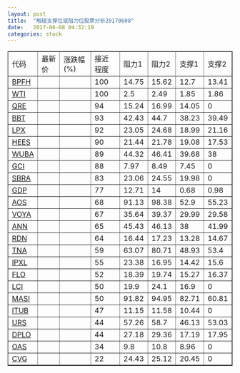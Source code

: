 ```yaml
---
layout: post
title:  "触碰支撑位或阻力位股票分析20170608"
date:   2017-06-08 04:32:19
categories: stock
---
```

<script type="text/javascript">
var stockList = []
stockList.push('gb_bpfh');
stockList.push('gb_wti');
stockList.push('gb_qre');
stockList.push('gb_bbt');
stockList.push('gb_lpx');
stockList.push('gb_hees');
stockList.push('gb_wuba');
stockList.push('gb_gci');
stockList.push('gb_sbra');
stockList.push('gb_gdp');
stockList.push('gb_aos');
stockList.push('gb_voya');
stockList.push('gb_ann');
stockList.push('gb_rdn');
stockList.push('gb_tna');
stockList.push('gb_ipxl');
stockList.push('gb_flo');
stockList.push('gb_lci');
stockList.push('gb_masi');
stockList.push('gb_itub');
stockList.push('gb_urs');
stockList.push('gb_dplo');
stockList.push('gb_oas');
stockList.push('gb_cvg');
</script>
<table border="1">
 <tr>
 <td>代码</td>
 <td>最新价</td>
 <td>涨跌幅(%)</td>
 <td>接近程度</td>
 <td>阻力1</td>
 <td>阻力2</td>
 <td>支撑1</td>
 <td>支撑2</td>
</tr>
  <tr id="bpfh" class="red">
  <td><a href="http://stock.finance.sina.com.cn/usstock/quotes/BPFH.html" target="_blank">BPFH</a></td><td></td><td></td><td>100</td><td>14.75</td><td>15.62</td><td>12.7</td><td>13.41</td></tr>
  <tr id="wti" class="green">
  <td><a href="http://stock.finance.sina.com.cn/usstock/quotes/WTI.html" target="_blank">WTI</a></td><td></td><td></td><td>100</td><td>2.5</td><td>2.49</td><td>1.85</td><td>1.86</td></tr>
  <tr id="qre" class="red">
  <td><a href="http://stock.finance.sina.com.cn/usstock/quotes/QRE.html" target="_blank">QRE</a></td><td></td><td></td><td>94</td><td>15.24</td><td>16.99</td><td>14.05</td><td>0</td></tr>
  <tr id="bbt" class="red">
  <td><a href="http://stock.finance.sina.com.cn/usstock/quotes/BBT.html" target="_blank">BBT</a></td><td></td><td></td><td>93</td><td>42.43</td><td>44.7</td><td>38.23</td><td>39.49</td></tr>
  <tr id="lpx" class="red">
  <td><a href="http://stock.finance.sina.com.cn/usstock/quotes/LPX.html" target="_blank">LPX</a></td><td></td><td></td><td>92</td><td>23.05</td><td>24.68</td><td>18.99</td><td>21.16</td></tr>
  <tr id="hees" class="green">
  <td><a href="http://stock.finance.sina.com.cn/usstock/quotes/HEES.html" target="_blank">HEES</a></td><td></td><td></td><td>90</td><td>21.44</td><td>21.78</td><td>19.08</td><td>17.53</td></tr>
  <tr id="wuba" class="red">
  <td><a href="http://stock.finance.sina.com.cn/usstock/quotes/WUBA.html" target="_blank">WUBA</a></td><td></td><td></td><td>89</td><td>44.32</td><td>46.41</td><td>39.68</td><td>38</td></tr>
  <tr id="gci" class="red">
  <td><a href="http://stock.finance.sina.com.cn/usstock/quotes/GCI.html" target="_blank">GCI</a></td><td></td><td></td><td>88</td><td>7.97</td><td>8.49</td><td>7.45</td><td>0</td></tr>
  <tr id="sbra" class="red">
  <td><a href="http://stock.finance.sina.com.cn/usstock/quotes/SBRA.html" target="_blank">SBRA</a></td><td></td><td></td><td>83</td><td>23.06</td><td>24.55</td><td>19.98</td><td>0</td></tr>
  <tr id="gdp" class="red">
  <td><a href="http://stock.finance.sina.com.cn/usstock/quotes/GDP.html" target="_blank">GDP</a></td><td></td><td></td><td>77</td><td>12.71</td><td>14</td><td>0.68</td><td>0.98</td></tr>
  <tr id="aos" class="green">
  <td><a href="http://stock.finance.sina.com.cn/usstock/quotes/AOS.html" target="_blank">AOS</a></td><td></td><td></td><td>68</td><td>91.13</td><td>98.38</td><td>52.9</td><td>55.23</td></tr>
  <tr id="voya" class="red">
  <td><a href="http://stock.finance.sina.com.cn/usstock/quotes/VOYA.html" target="_blank">VOYA</a></td><td></td><td></td><td>67</td><td>35.64</td><td>39.37</td><td>29.99</td><td>29.58</td></tr>
  <tr id="ann" class="red">
  <td><a href="http://stock.finance.sina.com.cn/usstock/quotes/ANN.html" target="_blank">ANN</a></td><td></td><td></td><td>65</td><td>45.43</td><td>46.13</td><td>38</td><td>41.99</td></tr>
  <tr id="rdn" class="red">
  <td><a href="http://stock.finance.sina.com.cn/usstock/quotes/RDN.html" target="_blank">RDN</a></td><td></td><td></td><td>64</td><td>16.44</td><td>17.23</td><td>13.28</td><td>14.67</td></tr>
  <tr id="tna" class="green">
  <td><a href="http://stock.finance.sina.com.cn/usstock/quotes/TNA.html" target="_blank">TNA</a></td><td></td><td></td><td>59</td><td>63.07</td><td>80.71</td><td>48.93</td><td>53.4</td></tr>
  <tr id="ipxl" class="green">
  <td><a href="http://stock.finance.sina.com.cn/usstock/quotes/IPXL.html" target="_blank">IPXL</a></td><td></td><td></td><td>55</td><td>23.38</td><td>16.95</td><td>14.42</td><td>15.6</td></tr>
  <tr id="flo" class="green">
  <td><a href="http://stock.finance.sina.com.cn/usstock/quotes/FLO.html" target="_blank">FLO</a></td><td></td><td></td><td>52</td><td>18.39</td><td>19.74</td><td>15.27</td><td>16.37</td></tr>
  <tr id="lci" class="green">
  <td><a href="http://stock.finance.sina.com.cn/usstock/quotes/LCI.html" target="_blank">LCI</a></td><td></td><td></td><td>50</td><td>19.9</td><td>24.1</td><td>16.9</td><td>0</td></tr>
  <tr id="masi" class="green">
  <td><a href="http://stock.finance.sina.com.cn/usstock/quotes/MASI.html" target="_blank">MASI</a></td><td></td><td></td><td>50</td><td>91.82</td><td>94.95</td><td>82.71</td><td>60.81</td></tr>
  <tr id="itub" class="red">
  <td><a href="http://stock.finance.sina.com.cn/usstock/quotes/ITUB.html" target="_blank">ITUB</a></td><td></td><td></td><td>47</td><td>11.15</td><td>11.58</td><td>10.44</td><td>0</td></tr>
  <tr id="urs" class="green">
  <td><a href="http://stock.finance.sina.com.cn/usstock/quotes/URS.html" target="_blank">URS</a></td><td></td><td></td><td>44</td><td>57.26</td><td>58.7</td><td>46.13</td><td>53.03</td></tr>
  <tr id="dplo" class="green">
  <td><a href="http://stock.finance.sina.com.cn/usstock/quotes/DPLO.html" target="_blank">DPLO</a></td><td></td><td></td><td>44</td><td>27.18</td><td>29.36</td><td>17.19</td><td>17.95</td></tr>
  <tr id="oas" class="green">
  <td><a href="http://stock.finance.sina.com.cn/usstock/quotes/OAS.html" target="_blank">OAS</a></td><td></td><td></td><td>34</td><td>9.8</td><td>10.8</td><td>8.96</td><td>0</td></tr>
  <tr id="cvg" class="red">
  <td><a href="http://stock.finance.sina.com.cn/usstock/quotes/CVG.html" target="_blank">CVG</a></td><td></td><td></td><td>22</td><td>24.43</td><td>25.12</td><td>20.45</td><td>0</td></tr>
</table>
